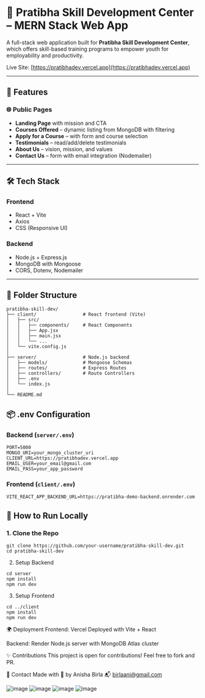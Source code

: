 
# 🧠 Pratibha Skill Development Center – MERN Stack Web App

A full-stack web application built for **Pratibha Skill Development Center**, which offers skill-based training programs to empower youth for employability and productivity.

Live Site: [https://pratibhadev.vercel.app](https://pratibhadev.vercel.app)

---

## 🚀 Features

### 🌐 Public Pages
- **Landing Page** with mission and CTA
- **Courses Offered** – dynamic listing from MongoDB with filtering
- **Apply for a Course** – with form and course selection
- **Testimonials** – read/add/delete testimonials
- **About Us** – vision, mission, and values
- **Contact Us** – form with email integration (Nodemailer)

---

## 🛠️ Tech Stack

### Frontend
- React + Vite
- Axios
- CSS (Responsive UI)

### Backend
- Node.js + Express.js
- MongoDB with Mongoose
- CORS, Dotenv, Nodemailer

---

## 📁 Folder Structure

```
pratibha-skill-dev/
├── client/                 # React frontend (Vite)
│   ├── src/
│   │   ├── components/     # React Components
│   │   ├── App.jsx
│   │   ├── main.jsx
│   │   └── ...
│   └── vite.config.js
│
├── server/                 # Node.js backend
│   ├── models/             # Mongoose Schemas
│   ├── routes/             # Express Routes
│   ├── controllers/        # Route Controllers
│   ├── .env
│   └── index.js
│
└── README.md

```

## 📦 .env Configuration

### Backend (`server/.env`)
```
PORT=5000  
MONGO_URI=your_mongo_cluster_uri
CLIENT_URL=https://pratibhadev.vercel.app
EMAIL_USER=your_email@gmail.com
EMAIL_PASS=your_app_password  

```
### Frontend (`client/.env`)
```
VITE_REACT_APP_BACKEND_URL=https://pratibha-demo-backend.onrender.com

```

## 🧪 How to Run Locally

### 1. Clone the Repo
```
git clone https://github.com/your-username/pratibha-skill-dev.git
cd pratibha-skill-dev

```
2. Setup Backend
```
cd server
npm install
npm run dev
```
3. Setup Frontend
```
cd ../client
npm install
npm run dev

```
🌍 Deployment
Frontend: Vercel
Deployed with Vite + React

Backend: Render
Node.js server with MongoDB Atlas cluster

✨ Contributions
This project is open for contributions! Feel free to fork and PR.

📧 Contact
Made with 💜 by Anisha Birla
📬 birlaani@gmail.com


![image](https://github.com/user-attachments/assets/e9364dda-6acd-4660-8311-43547d5567c5)
![image](https://github.com/user-attachments/assets/6eb9ec88-7e26-49d0-a755-a1b5ee795453)
![image](https://github.com/user-attachments/assets/26709ec5-b4d4-461f-bb03-3dec8b2930c4)
![image](https://github.com/user-attachments/assets/efe0f4ef-d0d6-4550-8d5e-03bd6402433a)




